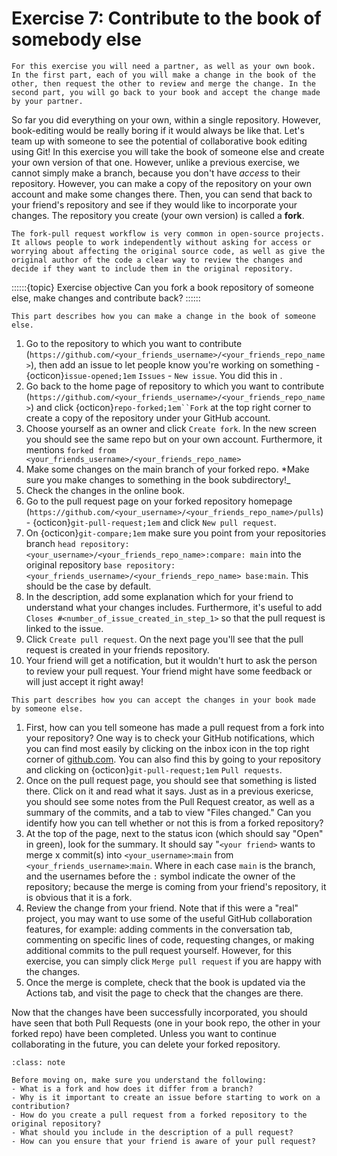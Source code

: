 # Exercise 7: Contribute to the book of somebody else

```{tip}
For this exercise you will need a partner, as well as your own book. In the first part, each of you will make a change in the book of the other, then request the other to review and merge the change. In the second part, you will go back to your book and accept the change made by your partner.
```

So far you did everything on your own, within a single repository. However, book-editing would be really boring if it would always be like that. Let's team up with someone to see the potential of collaborative book editing using Git! In this exercise you will take the book of someone else and create your own version of that one. However, unlike a previous exercise, we cannot simply make a branch, because you don't have _access_ to their repository. However, you can make a copy of the repository on your own account and make some changes there. Then, you can send that back to your friend's repository and see if they would like to incorporate your changes. The repository you create (your own version) is called a **fork**.

```{note}
The fork-pull request workflow is very common in open-source projects. It allows people to work independently without asking for access or worrying about affecting the original source code, as well as give the original author of the code a clear way to review the changes and decide if they want to include them in the original repository.
```

::::::{topic} Exercise objective
Can you fork a book repository of someone else, make changes and contribute back?
::::::

```{tip}
This part describes how you can make a change in the book of someone else.
```

1. Go to the repository to which you want to contribute (`https://github.com/<your_friends_username>/<your_friends_repo_name>`), then add an issue to let people know you're working on something - {octicon}`issue-opened;1em` `Issues` - `New issue`. You did this in [](./004.md).
2. Go back to the home page of repository to which you want to contribute (`https://github.com/<your_friends_username>/<your_friends_repo_name>`) and click {octicon}`repo-forked;1em``Fork` at the top right corner to create a copy of the repository under your GitHub account.
3. Choose yourself as an owner and click `Create fork`. In the new screen you should see the same repo but on your own account. Furthermore, it mentions `forked from <your_friends_username>/<your_friends_repo_name>`
4. Make some changes on the main branch of your forked repo. *Make sure you make changes to something in the book subdirectory!_
5. Check the changes in the online book.
6. Go to the pull request page on your forked repository homepage (`https://github.com/<your_username>/<your_friends_repo_name>/pulls`) - {octicon}`git-pull-request;1em` and click `New pull request`.
7. On {octicon}`git-compare;1em` make sure you point from your repositories branch `head repository: <your_username>/<your_friends_repo_name>:compare: main` into the original repository `base repository: <your_friends_username>/<your_friends_repo_name> base:main`. This should be the case by default.
8. In the description, add some explanation which for your friend to understand what your changes includes. Furthermore, it's useful to add `Closes #<number_of_issue_created_in_step_1>` so that the pull request is linked to the issue.
9. Click `Create pull request`. On the next page you'll see that the pull request is created in your friends repository.
10. Your friend will get a notification, but it wouldn't hurt to ask the person to review your pull request. Your friend might have some feedback or will just accept it right away!

```{tip}
This part describes how you can accept the changes in your book made by someone else.
```

1. First, how can you tell someone has made a pull request from a fork into your repository? One way is to check your GitHub notifications, which you can find most easily by clicking on the inbox icon in the top right corner of [github.com](https://github.com). You can also find this by going to your repository and clicking on {octicon}`git-pull-request;1em` `Pull requests`.
2. Once on the pull request page, you should see that something is listed there. Click on it and read what it says. Just as in a previous exericse, you should see some notes from the Pull Request creator, as well as a summary of the commits, and a tab to view "Files changed." Can you identify how you can tell whether or not this is from a forked repository?
3. At the top of the page, next to the status icon (which should say "Open" in green), look for the summary. It should say "`<your friend>` wants to merge x commit(s) into `<your_username>`:`main` from `<your_friends_username>`:`main`. Where in each case `main` is the branch, and the usernames before the `:` symbol indicate the owner of the repository; because the merge is coming from your friend's repository, it is obvious that it is a fork.
4. Review the change from your friend. Note that if this were a "real" project, you may want to use some of the useful GitHub collaboration features, for example: adding comments in the conversation tab, commenting on specific lines of code, requesting changes, or making additional commits to the pull request yourself. However, for this exercise, you can simply click `Merge pull request` if you are happy with the changes.
5. Once the merge is complete, check that the book is updated via the Actions tab, and visit the page to check that the changes are there.

Now that the changes have been successfully incorporated, you should have seen that both Pull Requests (one in your book repo, the other in your forked repo) have been completed. Unless you want to continue collaborating in the future, you can delete your forked repository. 

```{admonition} Check your understanding
:class: note

Before moving on, make sure you understand the following:
- What is a fork and how does it differ from a branch?
- Why is it important to create an issue before starting to work on a contribution?
- How do you create a pull request from a forked repository to the original repository?
- What should you include in the description of a pull request?
- How can you ensure that your friend is aware of your pull request?
```